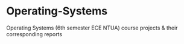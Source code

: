 # Operating-Systems
Operating Systems (6th semester ECE NTUA) course projects &amp; their corresponding reports 
